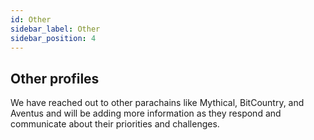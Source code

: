 ```yaml
---
id: Other
sidebar_label: Other
sidebar_position: 4
---
```


## Other profiles

We have reached out to other parachains like Mythical, BitCountry, and Aventus and will be adding more information as they respond and communicate about their priorities and challenges.
